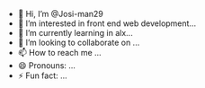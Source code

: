 - 👋 Hi, I’m @Josi-man29
- 👀 I’m interested in front end web development...
- 🌱 I’m currently learning in alx...
- 💞️ I’m looking to collaborate on ...
- 📫 How to reach me ...
- 😄 Pronouns: ...
- ⚡ Fun fact: ...

<!---
Josi-man29/Josi-man29 is a ✨ special ✨ repository because its `README.md` (this file) appears on your GitHub profile.
You can click the Preview link to take a look at your changes.
--->

